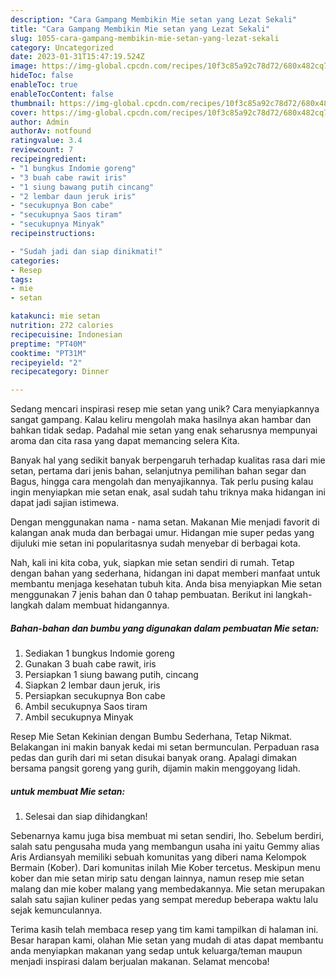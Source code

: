 ```yaml
---
description: "Cara Gampang Membikin Mie setan yang Lezat Sekali"
title: "Cara Gampang Membikin Mie setan yang Lezat Sekali"
slug: 1055-cara-gampang-membikin-mie-setan-yang-lezat-sekali
category: Uncategorized
date: 2023-01-31T15:47:19.524Z
image: https://img-global.cpcdn.com/recipes/10f3c85a92c78d72/680x482cq70/mie-setan-foto-resep-utama.jpg
hideToc: false
enableToc: true
enableTocContent: false
thumbnail: https://img-global.cpcdn.com/recipes/10f3c85a92c78d72/680x482cq70/mie-setan-foto-resep-utama.jpg
cover: https://img-global.cpcdn.com/recipes/10f3c85a92c78d72/680x482cq70/mie-setan-foto-resep-utama.jpg
author: Admin
authorAv: notfound
ratingvalue: 3.4
reviewcount: 7
recipeingredient:
- "1 bungkus Indomie goreng"
- "3 buah cabe rawit iris"
- "1 siung bawang putih cincang"
- "2 lembar daun jeruk iris"
- "secukupnya Bon cabe"
- "secukupnya Saos tiram"
- "secukupnya Minyak"
recipeinstructions:

- "Sudah jadi dan siap dinikmati!"
categories:
- Resep
tags:
- mie
- setan

katakunci: mie setan 
nutrition: 272 calories
recipecuisine: Indonesian
preptime: "PT40M"
cooktime: "PT31M"
recipeyield: "2"
recipecategory: Dinner

---
```





Sedang mencari inspirasi resep mie setan yang unik? Cara menyiapkannya sangat gampang. Kalau keliru mengolah maka hasilnya akan hambar dan bahkan tidak sedap. Padahal mie setan yang enak seharusnya mempunyai aroma dan cita rasa yang dapat memancing selera Kita.





Banyak hal yang sedikit banyak berpengaruh terhadap kualitas rasa dari mie setan, pertama dari jenis bahan, selanjutnya pemilihan bahan segar dan Bagus, hingga cara mengolah dan menyajikannya. Tak perlu pusing kalau ingin menyiapkan mie setan enak,      asal sudah tahu triknya maka hidangan ini dapat jadi sajian istimewa.














Dengan menggunakan nama - nama setan. Makanan Mie menjadi favorit di kalangan anak muda dan berbagai umur. Hidangan mie super pedas yang dijuluki mie setan ini popularitasnya sudah menyebar di berbagai kota.






Nah, kali ini kita coba, yuk, siapkan mie setan sendiri di rumah. Tetap dengan bahan yang sederhana, hidangan ini dapat memberi manfaat untuk membantu menjaga kesehatan tubuh kita. Anda bisa menyiapkan Mie setan menggunakan 7 jenis bahan dan 0 tahap pembuatan. Berikut ini langkah-langkah dalam membuat hidangannya.

<!--inarticleads1-->

##### Bahan-bahan dan bumbu yang digunakan dalam pembuatan Mie setan:

1. Sediakan 1 bungkus Indomie goreng
1. Gunakan 3 buah cabe rawit, iris
1. Persiapkan 1 siung bawang putih, cincang
1. Siapkan 2 lembar daun jeruk, iris
1. Persiapkan secukupnya Bon cabe
1. Ambil secukupnya Saos tiram
1. Ambil secukupnya Minyak


Resep Mie Setan Kekinian dengan Bumbu Sederhana, Tetap Nikmat. Belakangan ini makin banyak kedai mi setan bermunculan. Perpaduan rasa pedas dan gurih dari mi setan disukai banyak orang. Apalagi dimakan bersama pangsit goreng yang gurih, dijamin makin menggoyang lidah. 

<!--inarticleads2-->

#####  untuk membuat Mie setan:


1. Selesai dan siap dihidangkan!

Sebenarnya kamu juga bisa membuat mi setan sendiri, lho. Sebelum berdiri, salah satu pengusaha muda yang membangun usaha ini yaitu Gemmy alias Aris Ardiansyah memiliki sebuah komunitas yang diberi nama Kelompok Bermain (Kober). Dari komunitas inilah Mie Kober tercetus. Meskipun menu kober dan mie setan mirip satu dengan lainnya, namun resep mie setan malang dan mie kober malang yang membedakannya. Mie setan merupakan salah satu sajian kuliner pedas yang sempat meredup beberapa waktu lalu sejak kemunculannya. 

Terima kasih telah membaca resep yang tim kami tampilkan di halaman ini. Besar harapan kami, olahan Mie setan yang mudah di atas dapat membantu anda menyiapkan makanan yang sedap untuk keluarga/teman maupun menjadi inspirasi dalam berjualan makanan. Selamat mencoba!
